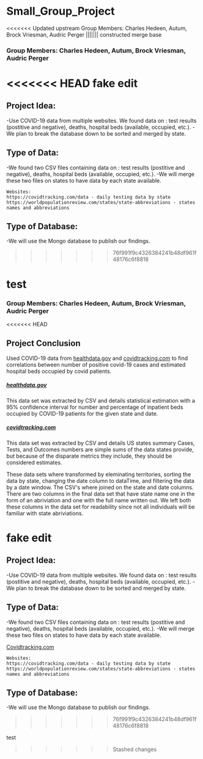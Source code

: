 # Small_Group_Project
<<<<<<< Updated upstream
Group Members: Charles Hedeen, Autum, Brock Vriesman, Audric Perger
||||||| constructed merge base
### Group Members: Charles Hedeen, Autum, Brock Vriesman, Audric Perger

<<<<<<< HEAD
fake edit
=======
## Project Idea: 
-Use COVID-19 data from multiple websites. We found data on : test results (postitive and negative), deaths, hospital beds (available, occupied, etc.).
-We plan to break the database down to be sorted and merged by state.


## Type of Data:
 -We found two CSV files containing data on : test results (postitive and negative), deaths, hospital beds (available, occupied, etc.).
 -We will merge these two files on states to have data by each state available.

    Websites:
    https://covidtracking.com/data - daily testing data by state
    https://worldpopulationreview.com/states/state-abbreviations - states names and abbreviations


## Type of Database:
-We will use the Mongo database to publish our findings.
>>>>>>> 76f991f9c4326384241b48df961f48176c6f8818

test
=======
### Group Members: Charles Hedeen, Autum, Brock Vriesman, Audric Perger

<<<<<<< HEAD

## Project Conclusion

Used COVID-19 data from [healthdata.gov](https://healthdata.gov/dataset/covid-19-estimated-patient-impact-and-hospital-capacity-state/resource/1051acef-72b2-4fbc#{view-grid:{columnsWidth:[{column:!state,width:206},{column:!collection_date,width:243},{column:!Inpatient++Beds++Occupied++Estimated,width:368) and [covidtracking.com](https://covidtracking.com/data) to find correlations between number of positive covid-19 cases and estimated hospital beds occupied by covid patients.

##### [healthdata.gov](https://healthdata.gov/dataset/covid-19-estimated-patient-impact-and-hospital-capacity-state/resource/1051acef-72b2-4fbc#{view-grid:{columnsWidth:[{column:!state,width:206},{column:!collection_date,width:243},{column:!Inpatient++Beds++Occupied++Estimated,width:368)
This data set was extracted by CSV and details statistical estimation with a 95% confidence interval for number and percentage of inpatient beds occupied by COVID-19 patients for the given state and date. 


##### [covidtracking.com](https://covidtracking.com/data)
This data set was extracted by CSV and details US states summary Cases, Tests, and Outcomes numbers are simple sums of the data states provide, but because of the disparate metrics they include, they should be considered estimates.

These data sets where transformed by eleminating territories, sorting the data by state, changing the date column to dataTime, and filtering the data by a date window. The CSV's where joined on the state and date columns. There are two columns in the final data set that have state name one in the form of an abriviation and one with the full name written out. We left both these columns in the data set for readability since not all individuals will be familiar with state abriviations.


































fake edit
=======
## Project Idea: 
-Use COVID-19 data from multiple websites. We found data on : test results (postitive and negative), deaths, hospital beds (available, occupied, etc.).
-We plan to break the database down to be sorted and merged by state.


## Type of Data:
 -We found two CSV files containing data on : test results (postitive and negative), deaths, hospital beds (available, occupied, etc.).
 -We will merge these two files on states to have data by each state available.


[Covidtracking.com](https://covidtracking.com/data)


    Websites:
    https://covidtracking.com/data - daily testing data by state
    https://worldpopulationreview.com/states/state-abbreviations - states names and abbreviations


## Type of Database:
-We will use the Mongo database to publish our findings.
>>>>>>> 76f991f9c4326384241b48df961f48176c6f8818

test


>>>>>>> Stashed changes
